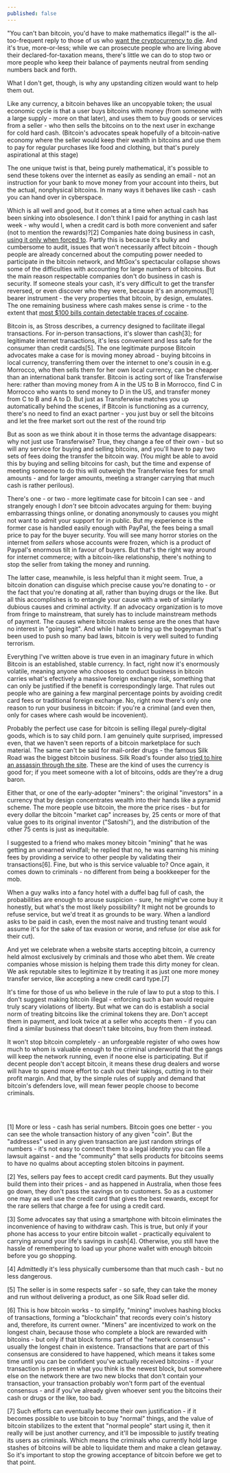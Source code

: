 ```yaml
---
published: false
---
```


"You can't ban bitcoin, you'd have to make mathematics illegal!" is the all-too-frequent reply to those of us who [want the cryptocurrency to die](http://www.antipope.org/charlie/blog-static/2013/12/why-i-want-bitcoin-to-die-in-a.html). And it's true, more-or-less; while we can prosecute people who are living above their declared-for-taxation means, there's little we can do to stop two or more people who keep their balance of payments neutral from sending numbers back and forth.

What I don't get, though, is why any upstanding citizen would want to help them out.

Like any currency, a bitcoin behaves like an uncopyable token; the usual economic cycle is that a user buys bitcoins with money (from someone with a large supply - more on that later), and uses them to buy goods or services from a seller - who then sells the bitcoins on to the next user in exchange for cold hard cash. (Bitcoin's advocates speak hopefully of a bitcoin-native economy where the seller would keep their wealth in bitcoins and use them to pay for regular purchases like food and clothing, but that's purely aspirational at this stage)

The one unique twist is that, being purely mathematical, it's possible to send these tokens over the internet as easily as sending an email - not an instruction for your bank to move money from your account into theirs, but the actual, nonphysical bitcoins. In many ways it behaves like cash - cash you can hand over in cyberspace.

Which is all well and good, but it comes at a time when actual cash has been sinking into obsolesence. I don't think I paid for anything in cash last week - why would I, when a credit card is both more convenient and safer (not to mention the rewards)?\[2\] Companies hate doing business in cash, [using it only when forced to](http://www.bbc.co.uk/news/business-26248396). Partly this is because it's bulky and cumbersome to audit, issues that won't necessarily affect bitcoin - though people are already concerned about the computing power needed to participate in the bitcoin network, and MtGox's spectacular collapse shows some of the difficulties with accounting for large numbers of bitcoins. But the main reason respectable companies don't do business in cash is security. If someone steals your cash, it's very difficult to get the transfer reversed, or even discover who they were, because it's an anonymous\[1\] bearer instrument - the very properties that bitcoin, by design, emulates. The one remaining business where cash makes sense is crime - to the extent that [most $100 bills contain detectable traces of cocaine](http://www.cnn.com/2009/HEALTH/08/14/cocaine.traces.money/).

Bitcoin is, as Stross describes, a currency designed to facilitate illegal transactions. For in-person transactions, it's slower than cash[3]; for legitimate internet transactions, it's less convenient and less safe for the consumer than credit cards[5]. The one legitimate purpose Bitcoin advocates make a case for is moving money abroad - buying bitcoins in local currency, transferring them over the internet to one's cousin in e.g. Morrocco, who then sells them for her own local currency, can be cheaper than an international bank transfer. Bitcoin is acting sort of like Transferwise here: rather than moving money from A in the US to B in Morrocco, find C in Morrocco who wants to send money to D in the US, and transfer money from C to B and A to D. But just as Transferwise matches you up automatically behind the scenes, if Bitcoin is functioning as a currency, there's no need to find an exact partner - you just buy or sell the bitcoins and let the free market sort out the rest of the round trip

But as soon as we think about it in those terms the advantage disappears: why not just use Transferwise? True, they change a fee of their own - but so will any service for buying and selling bitcoins, and you'll have to pay two sets of fees doing the transfer the bitcoin way. (You might be able to avoid this by buying and selling bitcoins for cash, but the time and expense of meeting someone to do this will outweigh the Transferwise fees for small amounts - and for larger amounts, meeting a stranger carrying that much cash is rather perilous).

There's one - or two - more legitimate case for bitcoin I can see - and strangely enough I *don't* see bitcoin advocates arguing for them: buying embarrassing things online, or donating anonymously to causes you might not want to admit your support for in public. But my experience is the former case is handled easily enough with PayPal, the fees being a small price to pay for the buyer security. You will see many horror stories on the internet from *sellers* whose accounts were frozen, which is a product of Paypal's enormous tilt in favour of buyers. But that's the right way around for internet commerce; with a bitcoin-like relationship, there's nothing to stop the seller from taking the money and running.

The latter case, meanwhile, is less helpful than it might seem. True, a bitcoin donation can disguise which precise cause you're donating to - or the fact that you're donating at all, rather than buying drugs or the like. But all this accomplishes is to entangle your cause with a web of similarly dubious causes and criminal activity. If an advocacy organization is to move from fringe to mainstream, that surely has to include mainstream methods of payment. The causes where bitcoin makes sense are the ones that have no interest in "going legit". And while I hate to bring up the bogeyman that's been used to push so many bad laws, bitcoin is very well suited to funding terrorism.

Everything I've written above is true even in an imaginary future in which Bitcoin is an established, stable currency. In fact, right now it's enormously volatile, meaning anyone who chooses to conduct business in bitcoin carries what's efectively a massive foreign exchange risk, something that can only be justified if the benefit is correspondingly large. That rules out people who are gaining a few marginal percentage points by avoiding credit card fees or traditional foreign exchange. No, right now there's only one reason to run your business in bitcoin: if you're a criminal (and even then, only for cases where cash would be incovenient).

Probably the perfect use case for bitcoin is selling illegal purely-digital goods, which is to say child porn. I am genuinely quite surprised, impressed even, that we haven't seen reports of a bitcoin marketplace for such material. The same can't be said for mail-order drugs - the famous Silk Road was the biggest bitcoin business. Silk Road's founder also [tried to hire an assassin through the site](http://www.techdirt.com/articles/20131122/11282025337/apparently-hiring-actual-hitman-online-is-more-difficult-than-dread-pirate-roberts-imagined.shtml). These are the kind of uses the currency is good for; if you meet someone with a lot of bitcoins, odds are they're a drug baron.

Either that, or one of the early-adopter "miners": the original "investors" in a currency that by design concentrates wealth into their hands like a pyramid scheme. The more people use bitcoin, the more the price rises - but for every dollar the bitcoin "market cap" increases by, 25 cents or more of that value goes to its original inventor ("Satoshi"), and the distribution of the other 75 cents is just as inequitable.

I suggested to a friend who makes money bitcoin "mining" that he was getting an unearned windfall; he replied that no, he was earning his mining fees by providing a service to other people by validating their transactions[6]. Fine, but who is this service valuable to? Once again, it comes down to criminals - no different from being a bookkeeper for the mob.

When a guy walks into a fancy hotel with a duffel bag full of cash, the probabilities are enough to arouse suspicion - sure, he might've come buy it honestly, but what's the most likely possibility? It might not be grounds to refuse service, but we'd treat it as grounds to be wary. When a landlord asks to be paid in cash, even the most naive and trusting tenant would assume it's for the sake of tax evasion or worse, and refuse (or else ask for their cut).

And yet we celebrate when a website starts accepting bitcoin, a currency held almost exclusively by criminals and those who abet them. We create companies whose mission is helping them trade this dirty money for clean. We ask reputable sites to legitimize it by treating it as just one more money transfer service, like accepting a new credit card type.[7]

It's time for those of us who believe in the rule of law to put a stop to this. I don't suggest making bitcoin illegal - enforcing such a ban would require truly scary violations of liberty. But what we can do is establish a social norm of treating bitcoins like the criminal tokens they are. Don't accept them in payment, and look twice at a seller who accepts them - if you can find a similar business that doesn't take bitcoins, buy from them instead.

It won't stop bitcoin completely - an unforgeable register of who owes how much to whom is valuable enough to the criminal underworld that the gangs will keep the network running, even if noone else is participating. But if decent people don't accept bitcoin, it means these drug dealers and worse will have to spend more effort to cash out their takings, cutting in to their profit margin. And that, by the simple rules of supply and demand that bitcoin's defenders love, will mean fewer people choose to become criminals.

<br />
<br />

[1] More or less - cash has serial numbers. Bitcoin goes one better - you can see the whole transaction history of any given "coin". But the "addresses" used in any given transaction are just random strings of numbers - it's not easy to connect them to a legal identity you can file a lawsuit against - and the "community" that sells products for bitcoins seems to have no qualms about accepting stolen bitcoins in payment.

[2] Yes, sellers pay fees to accept credit card payments. But they usually build them into their prices - and as happened in Australia, when those fees go down, they don't pass the savings on to customers. So as a customer one may as well use the credit card that gives the best rewards, except for the rare sellers that charge a fee for using a credit card.

[3] Some advocates say that using a smartphone with bitcoin eliminates the inconvenience of having to withdraw cash. This is true, but only if your phone has access to your entire bitcoin wallet - practically equivalent to carrying around your life's savings in cash[4]. Otherwise, you still have the hassle of remembering to load up your phone wallet with enough bitcoin before you go shopping.

[4] Admittedly it's less physically cumbersome than that much cash - but no less dangerous.

[5] The seller is in some respects safer - so safe, they can take the money and run without delivering a product, as one Silk Road seller did.

[6] This is how bitcoin works - to simplify, "mining" involves hashing blocks of transactions, forming a "blockchain" that records every coin's history and, therefore, its current owner. "Miners" are incentivized to work on the longest chain, because those who complete a block are rewarded with bitcoins - but only if that block forms part of the "network consensus" - usually the longest chain in existence. Transactions that are part of this consensus are considered to have happened, which means it takes some time until you can be confident you've actually received bitcoins - if your transaction is present in what you think is the newest block, but somewhere else on the network there are two new blocks that don't contain your transaction, your transaction probably won't form part of the eventual consensus - and if you've already given whoever sent you the bitcoins their cash or drugs or the like, too bad.

[7] Such efforts can eventually become their own justification - if it becomes possible to use bitcoin to buy "normal" things, and the value of bitcoin stabilizes to the extent that "normal people" start using it, then it really will be just another currency, and it'll be impossible to justify treating its users as criminals. Which means the criminals who currently hold large stashes of bitcoins will be able to liquidate them and make a clean getaway. So it's important to stop the growing acceptance of bitcoin before we get to that point.